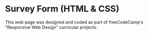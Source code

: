 # Survey Form (HTML & CSS)

This web page was designed and coded as part of freeCodeCamp's "Responsive Web Design" curricular projects.
